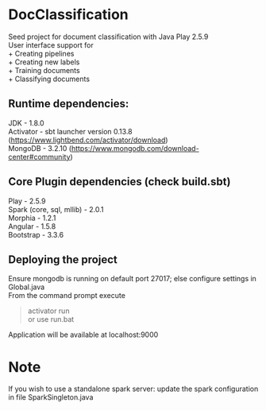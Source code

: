 # DocClassification
Seed project for document classification with Java Play 2.5.9  
User interface support for  
    + Creating pipelines  
    + Creating new labels  
    + Training documents  
    + Classifying documents  

## Runtime dependencies:
JDK - 1.8.0  
Activator - sbt launcher version 0.13.8 (https://www.lightbend.com/activator/download)  
MongoDB - 3.2.10 (https://www.mongodb.com/download-center#community)  

## Core Plugin dependencies (check build.sbt)
Play - 2.5.9  
Spark (core, sql, mllib) - 2.0.1  
Morphia - 1.2.1  
Angular - 1.5.8  
Bootstrap - 3.3.6  

## Deploying the project
Ensure mongodb is running on default port 27017; else configure settings in Global.java  
From the command prompt execute  
> activator run  
or use run.bat  

Application will be available at localhost:9000

# Note
If you wish to use a standalone spark server: update the spark configuration in file SparkSingleton.java
